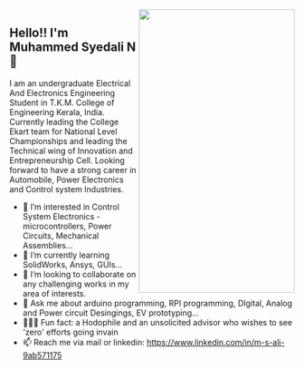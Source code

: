 <img align="right" src="https://github.com/M-S-Ali/M-S-Ali/blob/main/7gI7.gif?raw=true" alt="" width=275px height=500px/>

## Hello!! I'm Muhammed Syedali N 👋

I am an undergraduate Electrical And Electronics Engineering Student in T.K.M. College of Engineering Kerala, India. Currently leading the College Ekart team for National Level Championships and leading the Technical wing of Innovation and Entrepreneurship Cell. Looking forward to have a strong career in Automobile, Power Electronics and Control system Industries.

- 👀 I’m interested in Control System Electronics - microcontrollers, Power Circuits, Mechanical Assemblies...
- 🌱 I’m currently learning SolidWorks, Ansys, GUIs... 
- 💞️ I’m looking to collaborate on any challenging works in my area of interests.
- 💬 Ask me about arduino programming, RPI programming, DIgital, Analog and Power circuit Desingings, EV prototyping...
- 🚴🏽‍♀️ Fun fact: a Hodophile and an unsolicited advisor who wishes to see 'zero' efforts going invain
- 📫 Reach me via mail or linkedin: https://www.linkedin.com/in/m-s-ali-9ab571175 
